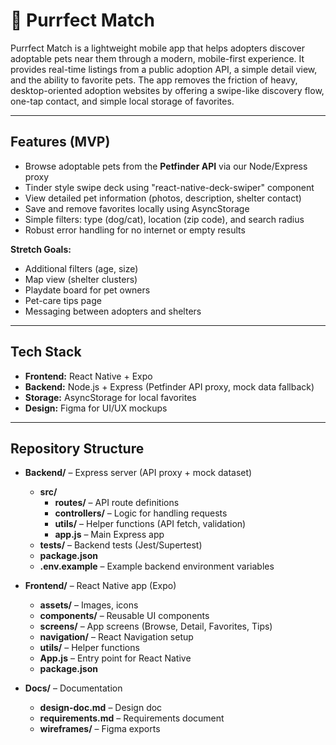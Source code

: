 # 🐾 Purrfect Match

Purrfect Match is a lightweight mobile app that helps adopters discover adoptable pets near them through a modern, mobile-first experience. It provides real-time listings from a public adoption API, a simple detail view, and the ability to favorite pets. The app removes the friction of heavy, desktop-oriented adoption websites by offering a swipe-like discovery flow, one-tap contact, and simple local storage of favorites.

---

## Features (MVP)

- Browse adoptable pets from the **Petfinder API** via our Node/Express proxy
- Tinder style swipe deck using "react-native-deck-swiper" component 
- View detailed pet information (photos, description, shelter contact)  
- Save and remove favorites locally using AsyncStorage  
- Simple filters: type (dog/cat), location (zip code), and search radius  
- Robust error handling for no internet or empty results  

**Stretch Goals:**  
- Additional filters (age, size)  
- Map view (shelter clusters)  
- Playdate board for pet owners  
- Pet-care tips page  
- Messaging between adopters and shelters  

---

## Tech Stack

- **Frontend:** React Native + Expo  
- **Backend:** Node.js + Express (Petfinder API proxy, mock data fallback)  
- **Storage:** AsyncStorage for local favorites  
- **Design:** Figma for UI/UX mockups  

---

## Repository Structure

- **Backend/** – Express server (API proxy + mock dataset)  
  - **src/**  
    - **routes/** – API route definitions  
    - **controllers/** – Logic for handling requests  
    - **utils/** – Helper functions (API fetch, validation)  
    - **app.js** – Main Express app  
  - **tests/** – Backend tests (Jest/Supertest)  
  - **package.json**  
  - **.env.example** – Example backend environment variables  

- **Frontend/** – React Native app (Expo)  
  - **assets/** – Images, icons  
  - **components/** – Reusable UI components  
  - **screens/** – App screens (Browse, Detail, Favorites, Tips)  
  - **navigation/** – React Navigation setup  
  - **utils/** – Helper functions  
  - **App.js** – Entry point for React Native  
  - **package.json**  

- **Docs/** – Documentation  
  - **design-doc.md** – Design doc  
  - **requirements.md** – Requirements document  
  - **wireframes/** – Figma exports  

